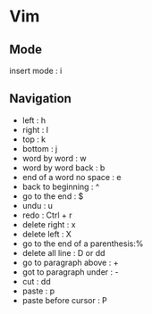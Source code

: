 # Vim
## Mode
insert mode : i
## Navigation
- left : h 
- right : l 
- top : k 
- bottom : j
- word by word : w
- word by word back : b
- end of a word no space : e
- back to beginning : ^ 
- go to the end : $
- undu : u 
- redo : Ctrl + r
- delete right : x
- delete left : X
- go to the end of a parenthesis:%
- delete all line : D or dd
- go to paragraph above : + 
- got to paragraph under : -
- cut : dd 
- paste : p 
- paste before cursor : P

